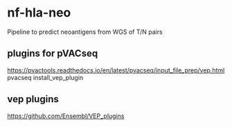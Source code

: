 # nf-hla-neo
Pipeline to predict neoantigens  from WGS of T/N pairs



## plugins for pVACseq

https://pvactools.readthedocs.io/en/latest/pvacseq/input_file_prep/vep.html
pvacseq install_vep_plugin <VEP plugins directory>

## vep plugins

https://github.com/Ensembl/VEP_plugins


